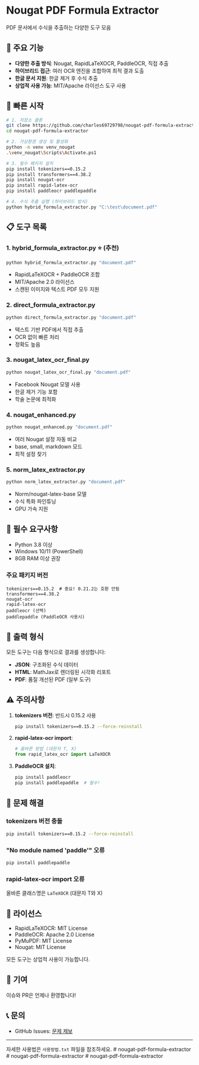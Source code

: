 # Nougat PDF Formula Extractor

PDF 문서에서 수식을 추출하는 다양한 도구 모음

## 🌟 주요 기능

- **다양한 추출 방식**: Nougat, RapidLaTeXOCR, PaddleOCR, 직접 추출
- **하이브리드 접근**: 여러 OCR 엔진을 조합하여 최적 결과 도출
- **한글 문서 지원**: 한글 제거 후 수식 추출
- **상업적 사용 가능**: MIT/Apache 라이선스 도구 사용

## 🚀 빠른 시작

```bash
# 1. 저장소 클론
git clone https://github.com/charles69729798/nougat-pdf-formula-extractor.git
cd nougat-pdf-formula-extractor

# 2. 가상환경 생성 및 활성화
python -m venv venv_nougat
.\venv_nougat\Scripts\Activate.ps1

# 3. 필수 패키지 설치
pip install tokenizers==0.15.2
pip install transformers==4.38.2
pip install nougat-ocr
pip install rapid-latex-ocr
pip install paddleocr paddlepaddle

# 4. 수식 추출 실행 (하이브리드 방식)
python hybrid_formula_extractor.py "C:\test\document.pdf"
```

## 📋 도구 목록

### 1. **hybrid_formula_extractor.py** ⭐ (추천)
```bash
python hybrid_formula_extractor.py "document.pdf"
```
- RapidLaTeXOCR + PaddleOCR 조합
- MIT/Apache 2.0 라이선스
- 스캔된 이미지와 텍스트 PDF 모두 지원

### 2. **direct_formula_extractor.py**
```bash
python direct_formula_extractor.py "document.pdf"
```
- 텍스트 기반 PDF에서 직접 추출
- OCR 없이 빠른 처리
- 정확도 높음

### 3. **nougat_latex_ocr_final.py**
```bash
python nougat_latex_ocr_final.py "document.pdf"
```
- Facebook Nougat 모델 사용
- 한글 제거 기능 포함
- 학술 논문에 최적화

### 4. **nougat_enhanced.py**
```bash
python nougat_enhanced.py "document.pdf"
```
- 여러 Nougat 설정 자동 비교
- base, small, markdown 모드
- 최적 설정 찾기

### 5. **norm_latex_extractor.py**
```bash
python norm_latex_extractor.py "document.pdf"
```
- Norm/nougat-latex-base 모델
- 수식 특화 파인튜닝
- GPU 가속 지원

## 🔧 필수 요구사항

- Python 3.8 이상
- Windows 10/11 (PowerShell)
- 8GB RAM 이상 권장

### 주요 패키지 버전
```
tokenizers==0.15.2  # 중요! 0.21.2는 호환 안됨
transformers==4.38.2
nougat-ocr
rapid-latex-ocr
paddleocr (선택)
paddlepaddle (PaddleOCR 사용시)
```

## 📁 출력 형식

모든 도구는 다음 형식으로 결과를 생성합니다:

- **JSON**: 구조화된 수식 데이터
- **HTML**: MathJax로 렌더링된 시각화 리포트
- **PDF**: 품질 개선된 PDF (일부 도구)

## ⚠️ 주의사항

1. **tokenizers 버전**: 반드시 0.15.2 사용
   ```bash
   pip install tokenizers==0.15.2 --force-reinstall
   ```

2. **rapid-latex-ocr import**:
   ```python
   # 올바른 방법 (대문자 T, X)
   from rapid_latex_ocr import LaTeXOCR
   ```

3. **PaddleOCR 설치**:
   ```bash
   pip install paddleocr
   pip install paddlepaddle  # 필수!
   ```

## 🐛 문제 해결

### tokenizers 버전 충돌
```bash
pip install tokenizers==0.15.2 --force-reinstall
```

### "No module named 'paddle'" 오류
```bash
pip install paddlepaddle
```

### rapid-latex-ocr import 오류
올바른 클래스명은 `LaTeXOCR` (대문자 T와 X)

## 📄 라이선스

- RapidLaTeXOCR: MIT License
- PaddleOCR: Apache 2.0 License
- PyMuPDF: MIT License
- Nougat: MIT License

모든 도구는 상업적 사용이 가능합니다.

## 🤝 기여

이슈와 PR은 언제나 환영합니다!

## 📞 문의

- GitHub Issues: [문제 제보](https://github.com/charles69729798/nougat-pdf-formula-extractor/issues)

---

자세한 사용법은 `사용방법.txt` 파일을 참조하세요.
#   n o u g a t - p d f - f o r m u l a - e x t r a c t o r  
 #   n o u g a t - p d f - f o r m u l a - e x t r a c t o r  
 #   n o u g a t - p d f - f o r m u l a - e x t r a c t o r  
 